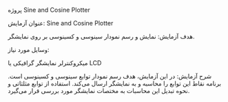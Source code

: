 پروژه Sine and Cosine Plotter


عنوان آزمایش: Sine and Cosine Plotter


هدف آزمایش: نمایش و رسم نمودار سینوسی و کسینوسی بر روی نمایشگر.


وسایل مورد نیاز:

میکروکنترلر
نمایشگر گرافیکی یا LCD


شرح آزمایش: در این آزمایش، هدف رسم نمودار توابع سینوسی و کسینوسی است. برنامه نقاط این توابع را محاسبه و به نمایشگر ارسال می‌کند. استفاده از توابع مثلثاتی و نحوه تبدیل این محاسبات به مختصات نمایشگر مورد بررسی قرار می‌گیرد.